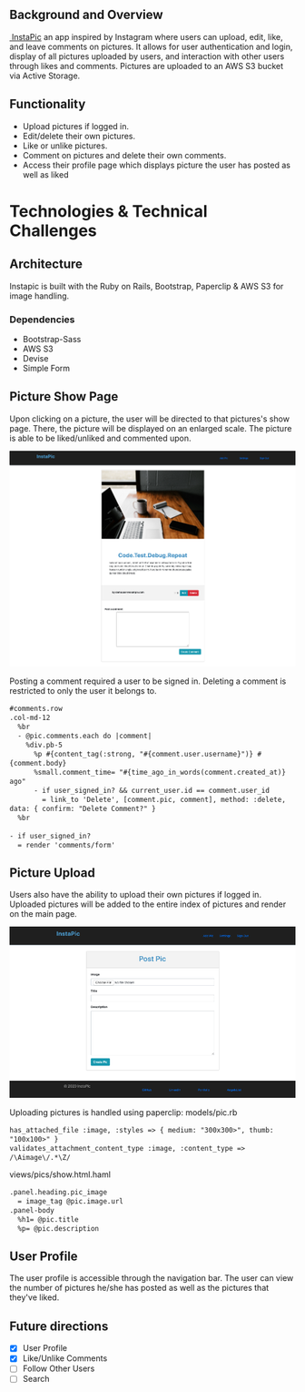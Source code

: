 ## Background and Overview
[ InstaPic](https://instapic00.herokuapp.com/) an app inspired by Instagram where users can upload, edit, like, and leave comments on pictures. It allows for user authentication and login, display of all pictures uploaded by users, and interaction with other users through likes and comments. Pictures are uploaded to an AWS S3 bucket via Active Storage.

## Functionality
- Upload pictures if logged in.
- Edit/delete their own pictures. 
- Like or unlike pictures.
- Comment on pictures and delete their own comments.
- Access their profile page which displays picture the user has posted as well as liked 

# Technologies & Technical Challenges

## Architecture
Instapic is built with the Ruby on Rails, Bootstrap, Paperclip & AWS S3 for image handling.

### Dependencies	
- Bootstrap-Sass 
- AWS S3
- Devise
- Simple Form

## Picture Show Page
Upon clicking on a picture, the user will be directed to that pictures's show page. There, the picture will be displayed on an enlarged scale. The picture is able to be liked/unliked and commented upon. 

<img src="app/assets/images/pic_show.png">
<!-- ![Alt text](images/pic_show.png?raw=true) -->

Posting a comment required a user to be signed in. Deleting a comment is restricted to only the user it belongs to.
```
#comments.row
.col-md-12
  %br
  - @pic.comments.each do |comment|
    %div.pb-5
      %p #{content_tag(:strong, "#{comment.user.username}")} #{comment.body}
      %small.comment_time= "#{time_ago_in_words(comment.created_at)} ago" 
      - if user_signed_in? && current_user.id == comment.user_id
        = link_to 'Delete', [comment.pic, comment], method: :delete, data: { confirm: "Delete Comment?" }
  %br
  
- if user_signed_in?
  = render 'comments/form'
```

## Picture Upload
Users also have the ability to upload their own pictures if logged in. Uploaded pictures will be added to the entire index of pictures and render on the main page. 

<img src="app/assets/images/add_pic.png">
<!-- ![Alt text](images/add_pic.png?raw=true) -->

Uploading pictures is handled using paperclip:
models/pic.rb
```
has_attached_file :image, :styles => { medium: "300x300>", thumb: "100x100>" }
validates_attachment_content_type :image, :content_type => /\Aimage\/.*\Z/
```
views/pics/show.html.haml
```
.panel.heading.pic_image
  = image_tag @pic.image.url
.panel-body
  %h1= @pic.title
  %p= @pic.description
```

## User Profile
The user profile is accessible through the navigation bar. The user can view the number of pictures he/she has posted as well as the pictures that they've liked.


## Future directions
- [x] User Profile
- [x] Like/Unlike Comments
- [ ] Follow Other Users
- [ ] Search
